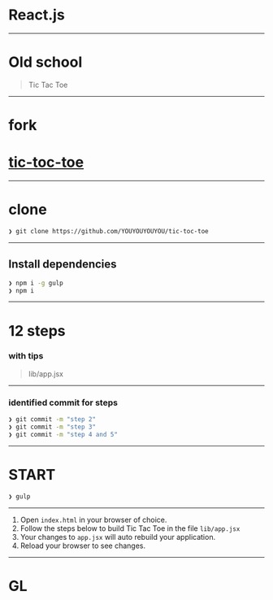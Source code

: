 # React.js

---

# Old school

> Tic Tac Toe

---

# fork
# [tic-toc-toe](https://github.com/92bondstreet/tic-toc-toe)

---

# clone

```sh
❯ git clone https://github.com/YOUYOUYOUYOU/tic-toc-toe
```

---

## Install dependencies

```sh
❯ npm i -g gulp
❯ npm i
```

---

# 12 steps
### with tips

> lib/app.jsx

---

### identified commit for steps

```sh
❯ git commit -m "step 2"
❯ git commit -m "step 3"
❯ git commit -m "step 4 and 5"
```

---

# START

```sh
❯ gulp
```

---

1. Open `index.html` in your browser of choice.
1. Follow the steps below to build Tic Tac Toe in the file `lib/app.jsx`
1. Your changes to `app.jsx` will auto rebuild your application.
1. Reload your browser to see changes.

---

# GL
